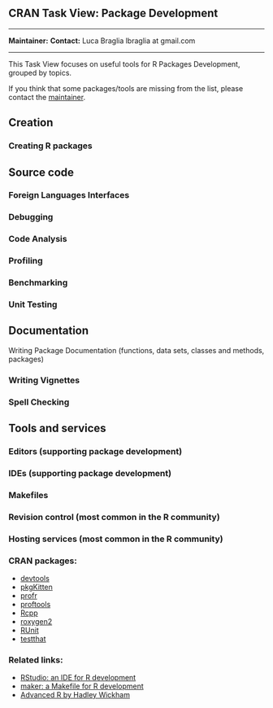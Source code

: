CRAN Task View: Package Development
-----------------------------------

  ------------------------------------ ------------------------------------
  **Maintainer:**                      **Contact:**
  Luca Braglia                         lbraglia at gmail.com
  ------------------------------------ ------------------------------------

This Task View focuses on useful tools for R Packages Development,
grouped by topics.

If you think that some packages/tools are missing from the list, please
contact the [maintainer](mailto:lbraglia@gmail.com).

Creation
--------

### Creating R packages

Source code
-----------

### Foreign Languages Interfaces

### Debugging

### Code Analysis

### Profiling

### Benchmarking

### Unit Testing

Documentation
-------------

Writing Package Documentation (functions, data sets, classes and
methods, packages)

### Writing Vignettes

### Spell Checking

Tools and services
------------------

### Editors (supporting package development)

### IDEs (supporting package development)

### Makefiles

### Revision control (most common in the R community)

### Hosting services (most common in the R community)

### CRAN packages:

-   [devtools](http://cran.r-project.org/web/packages/devtools/index.html)
-   [pkgKitten](http://cran.r-project.org/web/packages/pkgKitten/index.html)
-   [profr](http://cran.r-project.org/web/packages/profr/index.html)
-   [proftools](http://cran.r-project.org/web/packages/proftools/index.html)
-   [Rcpp](http://cran.r-project.org/web/packages/Rcpp/index.html)
-   [roxygen2](http://cran.r-project.org/web/packages/roxygen2/index.html)
-   [RUnit](http://cran.r-project.org/web/packages/RUnit/index.html)
-   [testthat](http://cran.r-project.org/web/packages/testthat/index.html)

### Related links:

-   [RStudio: an IDE for R development](http://www.rstudio.com)
-   [maker: a Makefile for R
    development](https://github.com/ComputationalProteomicsUnit/maker)
-   [Advanced R by Hadley Wickham](http://adv-r.had.co.nz)

